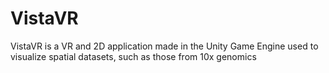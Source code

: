 # VistaVR
VistaVR is a VR and 2D application made in the Unity Game Engine used to visualize spatial datasets, such as those from 10x genomics
